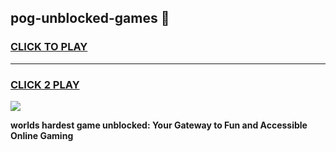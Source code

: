 
## pog-unblocked-games 👋
<h3>
<a href="https://premium.freeplayer.one?title=pog-unblocked-games&ref=14F">CLICK TO PLAY</a></h3>
<hr>

<h3>
<a href="https://premium.freeplayer.one?title=pog-unblocked-games&ref=14F">CLICK 2 PLAY</a>
  
</h3>

<a href="https://premium.freeplayer.one?title=pog-unblocked-games&ref=12F/"><img src="https://clearcache.store/games.png"></a>


**worlds hardest game unblocked: Your Gateway to Fun and Accessible Online Gaming**
